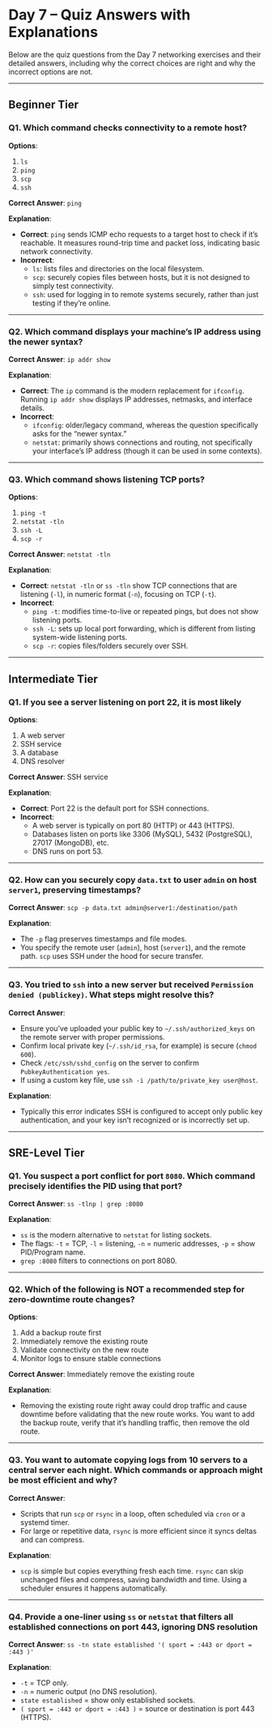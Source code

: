 # Day 7 – Quiz Answers with Explanations

Below are the quiz questions from the Day 7 networking exercises and their detailed answers, including why the correct choices are right and why the incorrect options are not.

---

## Beginner Tier

### Q1. Which command checks connectivity to a remote host?

**Options**:

1. `ls`
2. `ping`
3. `scp`
4. `ssh`

**Correct Answer**: `ping`

**Explanation**:

- **Correct**: `ping` sends ICMP echo requests to a target host to check if it’s reachable. It measures round-trip time and packet loss, indicating basic network connectivity.
- **Incorrect**:
  - `ls`: lists files and directories on the local filesystem.
  - `scp`: securely copies files between hosts, but it is not designed to simply test connectivity.
  - `ssh`: used for logging in to remote systems securely, rather than just testing if they’re online.

---

### Q2. Which command displays your machine’s IP address using the newer syntax?

**Correct Answer**: `ip addr show`

**Explanation**:

- **Correct**: The `ip` command is the modern replacement for `ifconfig`. Running `ip addr show` displays IP addresses, netmasks, and interface details.
- **Incorrect**:
  - `ifconfig`: older/legacy command, whereas the question specifically asks for the “newer syntax.”
  - `netstat`: primarily shows connections and routing, not specifically your interface’s IP address (though it can be used in some contexts).  

---

### Q3. Which command shows listening TCP ports?

**Options**:

1. `ping -t`
2. `netstat -tln`
3. `ssh -L`
4. `scp -r`

**Correct Answer**: `netstat -tln`

**Explanation**:

- **Correct**: `netstat -tln` or `ss -tln` show TCP connections that are listening (`-l`), in numeric format (`-n`), focusing on TCP (`-t`).
- **Incorrect**:
  - `ping -t`: modifies time-to-live or repeated pings, but does not show listening ports.
  - `ssh -L`: sets up local port forwarding, which is different from listing system-wide listening ports.
  - `scp -r`: copies files/folders securely over SSH.

---

## Intermediate Tier

### Q1. If you see a server listening on port 22, it is most likely

**Options**:

1. A web server
2. SSH service
3. A database
4. DNS resolver

**Correct Answer**: SSH service

**Explanation**:

- **Correct**: Port 22 is the default port for SSH connections.
- **Incorrect**:
  - A web server is typically on port 80 (HTTP) or 443 (HTTPS).
  - Databases listen on ports like 3306 (MySQL), 5432 (PostgreSQL), 27017 (MongoDB), etc.
  - DNS runs on port 53.

---

### Q2. How can you securely copy `data.txt` to user `admin` on host `server1`, preserving timestamps?

**Correct Answer**: `scp -p data.txt admin@server1:/destination/path`

**Explanation**:

- The `-p` flag preserves timestamps and file modes.
- You specify the remote user (`admin`), host (`server1`), and the remote path. `scp` uses SSH under the hood for secure transfer.

---

### Q3. You tried to `ssh` into a new server but received `Permission denied (publickey)`. What steps might resolve this?

**Correct Answer**:

- Ensure you’ve uploaded your public key to `~/.ssh/authorized_keys` on the remote server with proper permissions.
- Confirm local private key (`~/.ssh/id_rsa`, for example) is secure (`chmod 600`).
- Check `/etc/ssh/sshd_config` on the server to confirm `PubkeyAuthentication yes`.
- If using a custom key file, use `ssh -i /path/to/private_key user@host`.

**Explanation**:

- Typically this error indicates SSH is configured to accept only public key authentication, and your key isn’t recognized or is incorrectly set up.

---

## SRE-Level Tier

### Q1. You suspect a port conflict for port `8080`. Which command precisely identifies the PID using that port?

**Correct Answer**: `ss -tlnp | grep :8080`

**Explanation**:

- `ss` is the modern alternative to `netstat` for listing sockets.
- The flags: `-t` = TCP, `-l` = listening, `-n` = numeric addresses, `-p` = show PID/Program name.
- `grep :8080` filters to connections on port 8080.

---

### Q2. Which of the following is NOT a recommended step for zero-downtime route changes?

**Options**:

1. Add a backup route first
2. Immediately remove the existing route
3. Validate connectivity on the new route
4. Monitor logs to ensure stable connections

**Correct Answer**: Immediately remove the existing route

**Explanation**:

- Removing the existing route right away could drop traffic and cause downtime before validating that the new route works. You want to add the backup route, verify that it’s handling traffic, then remove the old route.

---

### Q3. You want to automate copying logs from 10 servers to a central server each night. Which commands or approach might be most efficient and why?

**Correct Answer**:

- Scripts that run `scp` or `rsync` in a loop, often scheduled via `cron` or a systemd timer.
- For large or repetitive data, `rsync` is more efficient since it syncs deltas and can compress.

**Explanation**:

- `scp` is simple but copies everything fresh each time. `rsync` can skip unchanged files and compress, saving bandwidth and time. Using a scheduler ensures it happens automatically.

---

### Q4. Provide a one-liner using `ss` or `netstat` that filters all established connections on port 443, ignoring DNS resolution

**Correct Answer**: `ss -tn state established '( sport = :443 or dport = :443 )'`

**Explanation**:

- `-t` = TCP only.
- `-n` = numeric output (no DNS resolution).
- `state established` = show only established sockets.
- `( sport = :443 or dport = :443 )` = source or destination is port 443 (HTTPS).

